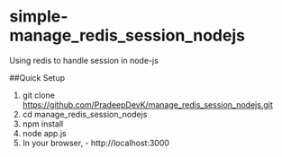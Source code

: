 # simple-manage_redis_session_nodejs
Using redis to handle session in node-js

##Quick Setup

   1. git clone https://github.com/PradeepDevK/manage_redis_session_nodejs.git
   2. cd manage_redis_session_nodejs
   3. npm install
   4. node app.js
   5. In your browser,
          - http://localhost:3000